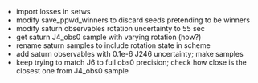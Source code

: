 * import losses in setws
* modify save_ppwd_winners to discard seeds pretending to be winners
* modify saturn observables rotation uncertainty to 55 sec
* get saturn J4_obs0 sample with varying rotation (how?)
* rename saturn samples to include rotation state in scheme
* add saturn observables with 0.1e-6 J246 uncertainty; make samples
* keep trying to match J6 to full obs0 precision; check how close is the
  closest one from J4_obs0 sample